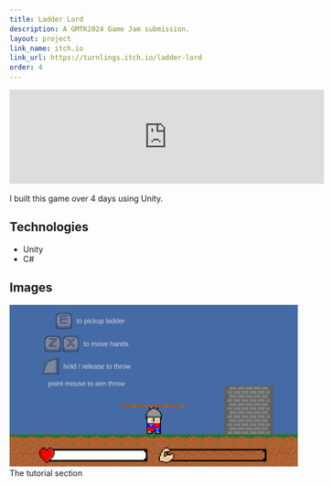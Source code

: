 ```yaml
---
title: Ladder Lord
description: A GMTK2024 Game Jam submission.
layout: project
link_name: itch.io
link_url: https://turnlings.itch.io/ladder-lord
order: 4
---
```

<iframe frameborder="0" src="https://itch.io/embed/2909666?border_width=0&amp;link_color=0484d1" width="550" height="165">
  <a href="https://turnlings.itch.io/ladder-lord">Ladder Lord by Turnlings</a>
</iframe>

I built this game over 4 days using Unity. 

## Technologies
- Unity
- C#

## Images
![Tutorial](/assets/images/ladder_lord/tutorial.png)
The tutorial section